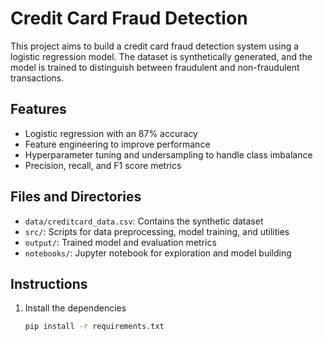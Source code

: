 # Credit Card Fraud Detection

This project aims to build a credit card fraud detection system using a logistic regression model. The dataset is synthetically generated, and the model is trained to distinguish between fraudulent and non-fraudulent transactions.

## Features

- Logistic regression with an 87% accuracy
- Feature engineering to improve performance
- Hyperparameter tuning and undersampling to handle class imbalance
- Precision, recall, and F1 score metrics

## Files and Directories

- `data/creditcard_data.csv`: Contains the synthetic dataset
- `src/`: Scripts for data preprocessing, model training, and utilities
- `output/`: Trained model and evaluation metrics
- `notebooks/`: Jupyter notebook for exploration and model building

## Instructions

1. Install the dependencies
   ```bash
   pip install -r requirements.txt
   ```
